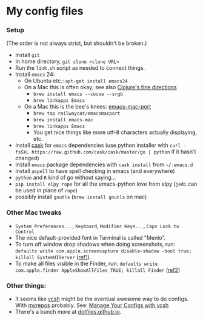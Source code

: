 # My config files

### Setup

(The order is not always strict, but shouldn't be broken.)

 * Install `git`
 * In home directory, `git clone <clone URL>`
 * Run the `link.sh` script as needed to connect things.
 * Install `emacs` 24:
     * On Ubuntu etc.: `apt-get install emacs24`
     * On a Mac this is often okay; see also
       [Clojure's fine directions][]
         * `brew install emacs --cocoa --srgb`
         * `brew linkapps Emacs`
     * On a Mac this is the bee's knees: [emacs-mac-port][]
         * `brew tap railwaycat/emacsmacport`
         * `brew install emacs-mac`
         * `brew linkapps Emacs`
         * You get nice things like more utf-8 characters actually
           displaying, etc.
 * Install [cask][] for `emacs` dependencies (use python installer with `curl -fsSkL https://raw.github.com/cask/cask/master/go | python` if it hasn't changed)
 * Install `emacs` package dependencies with `cask install` from
   `~/.emacs.d`
 * Install `aspell` to have spell checking in emacs (and everywhere)
 * `python` and `R` kind of go without saying...
 * `pip install elpy rope` for all the emacs-python love from elpy
   (`jedi` can be used in place of `rope`)
 * possibly install `gnutls` (`brew install gnutls` on mac)

[Clojure's fine directions]: http://clojure-doc.org/articles/tutorials/emacs.html
[emacs-mac-port]: https://github.com/railwaycat/emacs-mac-port
[cask]: https://github.com/cask/cask


### Other Mac tweaks

 * `System Preferences...`, `Keyboard`, `Modifier Keys...`, `Caps Lock to
   Control`
 * The nice default-provided font in Terminal is called "Menlo".
 * To turn off window drop shadows when doing screenshots, run:
   `defaults write com.apple.screencapture disable-shadow -bool true;
   killall SystemUIServer` ([ref1][]).
 * To make all files visible in the Finder, run: `defaults write com.apple.finder AppleShowAllFiles TRUE; killall Finder` ([ref2][])

[ref1]: http://computers.tutsplus.com/tutorials/how-to-become-an-os-x-screenshot-wizard--mac-50467
[ref2]: https://discussions.apple.com/thread/1935221


### Other things:

 * It seems like [vcsh][] might be the eventual awesome way to do
   configs. With [myrepos][] probably. See: [Manage Your Configs
   with vcsh][]
 * There's a bunch more at [dotfiles.github.io][].


[vcsh]: https://github.com/RichiH/vcsh
[myrepos]: http://myrepos.branchable.com/
[Manage Your Configs with vcsh]: http://www.linuxjournal.com/content/manage-your-configs-vcsh
[dotfiles.github.io]: http://dotfiles.github.io/
